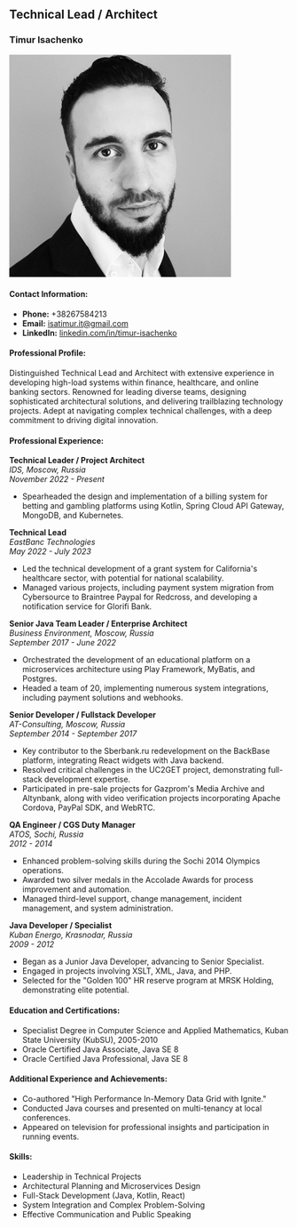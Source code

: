 
## Technical Lead / Architect  
### **Timur Isachenko**
![image](./1517417674396.jpeg)
#### Contact Information:
- **Phone:** +38267584213
- **Email:** [isatimur.it@gmail.com](mailto:isatimur.it@gmail.com)
- **LinkedIn:** [linkedin.com/in/timur-isachenko](https://www.linkedin.com/in/timur-isachenko/)

#### Professional Profile:
Distinguished Technical Lead and Architect with extensive experience in developing high-load systems within finance, healthcare, and online banking sectors. Renowned for leading diverse teams, designing sophisticated architectural solutions, and delivering trailblazing technology projects. Adept at navigating complex technical challenges, with a deep commitment to driving digital innovation.

#### Professional Experience:

**Technical Leader / Project Architect**  
_IDS, Moscow, Russia_  
_November 2022 - Present_
- Spearheaded the design and implementation of a billing system for betting and gambling platforms using Kotlin, Spring Cloud API Gateway, MongoDB, and Kubernetes.

**Technical Lead**  
_EastBanc Technologies_  
_May 2022 - July 2023_
- Led the technical development of a grant system for California's healthcare sector, with potential for national scalability.
- Managed various projects, including payment system migration from Cybersource to Braintree Paypal for Redcross, and developing a notification service for Glorifi Bank.

**Senior Java Team Leader / Enterprise Architect**  
_Business Environment, Moscow, Russia_  
_September 2017 - June 2022_
- Orchestrated the development of an educational platform on a microservices architecture using Play Framework, MyBatis, and Postgres.
- Headed a team of 20, implementing numerous system integrations, including payment solutions and webhooks.

**Senior Developer / Fullstack Developer**  
_AT-Consulting, Moscow, Russia_  
_September 2014 - September 2017_
- Key contributor to the Sberbank.ru redevelopment on the BackBase platform, integrating React widgets with Java backend.
- Resolved critical challenges in the UC2GET project, demonstrating full-stack development expertise.
- Participated in pre-sale projects for Gazprom's Media Archive and Altynbank, along with video verification projects incorporating Apache Cordova, PayPal SDK, and WebRTC.

**QA Engineer / CGS Duty Manager**  
_ATOS, Sochi, Russia_  
_2012 - 2014_
- Enhanced problem-solving skills during the Sochi 2014 Olympics operations.
- Awarded two silver medals in the Accolade Awards for process improvement and automation.
- Managed third-level support, change management, incident management, and system administration.

**Java Developer / Specialist**  
_Kuban Energo, Krasnodar, Russia_  
_2009 - 2012_
- Began as a Junior Java Developer, advancing to Senior Specialist.
- Engaged in projects involving XSLT, XML, Java, and PHP.
- Selected for the "Golden 100" HR reserve program at MRSK Holding, demonstrating elite potential.

#### Education and Certifications:
- Specialist Degree in Computer Science and Applied Mathematics, Kuban State University (KubSU), 2005-2010
- Oracle Certified Java Associate, Java SE 8
- Oracle Certified Java Professional, Java SE 8

#### Additional Experience and Achievements:
- Co-authored "High Performance In-Memory Data Grid with Ignite."
- Conducted Java courses and presented on multi-tenancy at local conferences.
- Appeared on television for professional insights and participation in running events.

#### Skills:
- Leadership in Technical Projects
- Architectural Planning and Microservices Design
- Full-Stack Development (Java, Kotlin, React)
- System Integration and Complex Problem-Solving
- Effective Communication and Public Speaking
